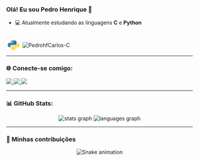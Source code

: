 ### Olá! Eu sou Pedro Henrique 👋

- 💻 Atualmente estudando as linguagens **C** e **Python**

<div style="display: inline_block"><br>
  <img align="center" alt="PedrohfCarlos-Python" height="30" width="40" src="https://raw.githubusercontent.com/devicons/devicon/master/icons/python/python-original.svg"> 
  <img align="center" alt="PedrohfCarlos-C" height="30" width="40" src="https://cdn.jsdelivr.net/gh/devicons/devicon/icons/c/c-original.svg">    
</div>

---

### 🌐 Conecte-se comigo:
<div> 
  <a href="https://www.instagram.com/pedro.h.f.carlos/" target="_blank">
    <img src="https://img.shields.io/badge/-Instagram-%23E4405F?style=for-the-badge&logo=instagram&logoColor=white">
  </a>
  <a href="mailto:pedrohenriquefilgueiracarlos2@gmail.com" target="_blank">
    <img src="https://img.shields.io/badge/-Gmail-%23333?style=for-the-badge&logo=gmail&logoColor=white">
  </a>
  <a href="https://www.linkedin.com/in/pedro-henrique-filgueira-carlos-b07ab7262/" target="_blank">
    <img src="https://img.shields.io/badge/-LinkedIn-%230077B5?style=for-the-badge&logo=linkedin&logoColor=white">
  </a> 
</div>

---

### 📊 GitHub Stats:
<div align="center">
  <img src="https://github-readme-stats.vercel.app/api?username=PedrohfCarlos&show_icons=true&count_private=true&include_all_commits=true&theme=dracula&hide_border=false&locale=pt-br" height="150" alt="stats graph" />
  <img src="https://github-readme-stats.vercel.app/api/top-langs?username=PedrohfCarlos&layout=compact&langs_count=5&theme=dracula&hide_border=false&locale=pt-br" height="150" alt="languages graph" />
</div>

---

### 🐍 Minhas contribuições
<div align="center">
  <img src="https://raw.githubusercontent.com/PedrohfCarlos/PedrohfCarlos/output/snake.svg" alt="Snake animation" />
</div>
